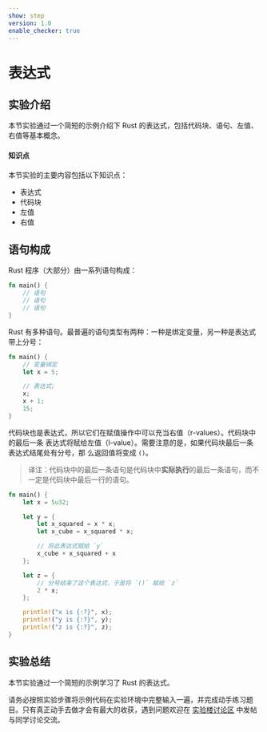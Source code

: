 ```yaml
---
show: step
version: 1.0
enable_checker: true
---
```


# 表达式

## 实验介绍

本节实验通过一个简短的示例介绍下 Rust 的表达式，包括代码块、语句、左值、右值等基本概念。

#### 知识点

本节实验的主要内容包括以下知识点：

- 表达式
- 代码块
- 左值
- 右值

## 语句构成

Rust 程序（大部分）由一系列语句构成：

```rust
fn main() {
    // 语句
    // 语句
    // 语句
}
```

Rust 有多种语句。最普遍的语句类型有两种：一种是绑定变量，另一种是表达式带上分号：

```rust
fn main() {
    // 变量绑定
    let x = 5;

    // 表达式;
    x;
    x + 1;
    15;
}
```

代码块也是表达式，所以它们在赋值操作中可以充当右值（r-values）。代码块中的最后一条
表达式将赋给左值（l-value）。需要注意的是，如果代码块最后一条表达式结尾处有分号，那
么返回值将变成 `()`。

> 译注：代码块中的最后一条语句是代码块中**实际执行**的最后一条语句，而不一定是代码块中最后一行的语句。

```rust
fn main() {
    let x = 5u32;

    let y = {
        let x_squared = x * x;
        let x_cube = x_squared * x;

        // 将此表达式赋给 `y`
        x_cube + x_squared + x
    };

    let z = {
        // 分号结束了这个表达式，于是将 `()` 赋给 `z`
        2 * x;
    };

    println!("x is {:?}", x);
    println!("y is {:?}", y);
    println!("z is {:?}", z);
}
```

## 实验总结

本节实验通过一个简短的示例学习了 Rust 的表达式。

请务必按照实验步骤将示例代码在实验环境中完整输入一遍，并完成动手练习题目。只有真正动手去做才会有最大的收获，遇到问题欢迎在 [实验楼讨论区](https://www.shiyanlou.com/questions/) 中发帖与同学讨论交流。
